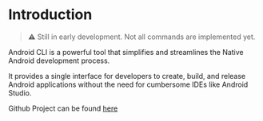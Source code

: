 # Introduction

> ⚠ Still️ in early development. Not all commands are implemented yet.

Android CLI is a powerful tool that simplifies and streamlines the Native Android development process. 

It provides a single interface for developers to create, build, and release Android applications without the need for cumbersome IDEs like Android Studio.

Github Project can be found [here](https://github.com/SyedAhkam/android-cli)